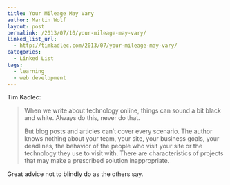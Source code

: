 ```yaml
---
title: Your Mileage May Vary
author: Martin Wolf
layout: post
permalink: /2013/07/10/your-mileage-may-vary/
linked_list_url:
  - http://timkadlec.com/2013/07/your-mileage-may-vary/
categories:
  - Linked List
tags:
  - learning
  - web development
---
```

<p class="linked-list-quote-author">
  Tim Kadlec:
</p>

> When we write about technology online, things can sound a bit black and white. Always do this, never do that.
> 
> But blog posts and articles can’t cover every scenario. The author knows nothing about your team, your site, your business goals, your deadlines, the behavior of the people who visit your site or the technology they use to visit with. There are characteristics of projects that may make a prescribed solution inappropriate.

Great advice not to blindly do as the others say.